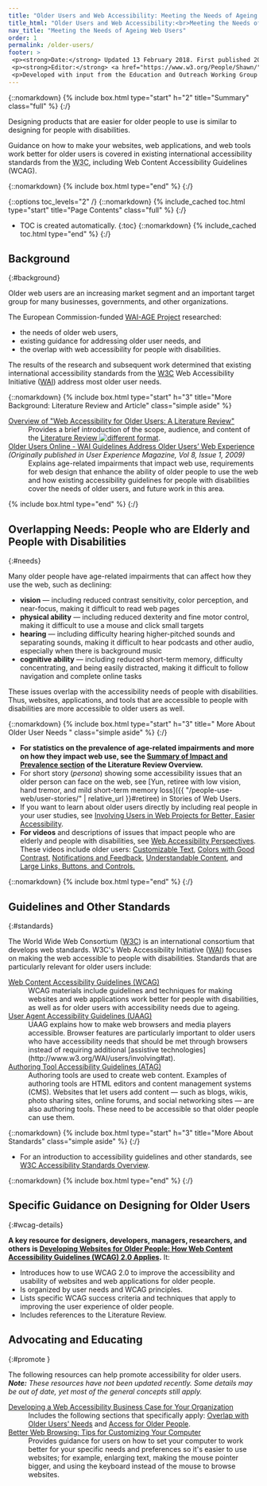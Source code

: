 ```yaml
---
title: "Older Users and Web Accessibility: Meeting the Needs of Ageing Web Users"
title_html: "Older Users and Web Accessibility:<br>Meeting the Needs of Ageing Web Users"
nav_title: "Meeting the Needs of Ageing Web Users"
order: 1
permalink: /older-users/
footer: >
 <p><strong>Date:</strong> Updated 13 February 2018. First published 2010.</p>
 <p><strong>Editor:</strong> <a href="https://www.w3.org/People/Shawn/">Shawn Lawton Henry</a>. Contributors: <a href="https://www.w3.org/People/Andrew/" >Andrew Arch</a>, <a href="https://www.w3.org/People/shadi/">Shadi Abou-Zahra</a>, and Vicki Menezes Miller.</p>
 <p>Developed with input from the Education and Outreach Working Group (<a href="http://www.w3.org/WAI/EO/">EOWG</a>). Related to the  <a href="https://www.w3.org/WAI/WAI-AGE/">WAI-AGE Project</a> funded by the European Commission under the 6th Framework.</p>
---
```


{::nomarkdown}
{% include box.html type="start" h="2" title="Summary" class="full" %}
{:/}

Designing products that are easier for older people to use is similar to designing for people with disabilities.

Guidance on how to make your websites, web applications, and web tools work better for older users is covered in existing international accessibility standards from the <abbr title="World Wide Web Consortium">W3C</abbr>, including Web Content Accessibility Guidelines (WCAG).

{::nomarkdown}
{% include box.html type="end" %}
{:/}

{::options toc_levels="2" /}
{::nomarkdown}
{% include_cached toc.html type="start" title="Page Contents" class="full" %}
{:/}
-   TOC is created automatically.
{:toc}
{::nomarkdown}
{% include_cached toc.html type="end" %}
{:/}

## Background
{:#background}

Older web users are an increasing market segment and an important target group for many businesses, governments, and other organizations.

The European Commission-funded [WAI-AGE Project](https://www.w3.org/WAI/WAI-AGE/) researched:

-   the needs of older web users,
-   existing guidance for addressing older user needs, and
-   the overlap with web accessibility for people with disabilities.

The results of the research and subsequent work determined that existing international accessibility standards from the [W3C](https://www.w3.org) Web Accessibility Initiative ([WAI](https://www.w3.org/WAI/)) address most older user needs.

{::nomarkdown}
{% include box.html type="start" h="3" title="More Background: Literature Review and Article" class="simple aside" %}
<dl>

<dt><a href="http://www.w3.org/WAI/intro/wai-age-literature">Overview of "Web Accessibility for Older Users: A Literature Review"</a></dt>
<dd>Provides a brief introduction of the scope, audience, and content of the <a href="http://www.w3.org/TR/wai-age-literature/">Literature Review <img src="https://www.w3.org/Icons/tr.png" alt="different format"/></a>.</dd>
<dt><a href="https://www.w3.org/WAI/posts/2009/older-users-online">Older Users Online - WAI Guidelines Address Older Users’ Web Experience</a> <br />
<cite>(Originally published in User Experience Magazine, Vol 8, Issue 1, 2009)</cite></dt>
<dd>Explains age-related impairments that impact web use, requirements for web design that enhance the ability of older people to use the web and how existing accessibility guidelines for people with disabilities cover the needs of older users, and future work in this area.</dd>

</dl>
{% include box.html type="end" %}
{:/}

## Overlapping Needs: People who are Elderly and People with Disabilities
{:#needs}

Many older people have age-related impairments that can affect how they use the web, such as declining:

-   **vision** — including reduced contrast sensitivity, color
    perception, and near-focus, making it difficult to read web pages
-   **physical ability** — including reduced dexterity and fine motor
    control, making it difficult to use a mouse and click small targets
-   **hearing** — including difficulty hearing higher-pitched sounds and
    separating sounds, making it difficult to hear podcasts and other
    audio, especially when there is background music
-   **cognitive ability** — including reduced short-term memory,
    difficulty concentrating, and being easily distracted, making it
    difficult to follow navigation and complete online tasks

These issues overlap with the accessibility needs of people with disabilities. Thus, websites, applications, and tools that are accessible to people with disabilities are more accessible to older users as well.

{::nomarkdown}
{% include box.html type="start" h="3" title=" More About Older User Needs " class="simple aside" %}
{:/}

-   **For statistics on the prevalence of age-related impairments and more on how they impact web use, see the [Summary of Impact and Prevalence section](https://w3c.github.io/wai-older-users/older-users/literature/#summary-of-impact-and-prevalence) of the Literature Review Overview.**
-   For short story (_persona_) showing some accessibility issues that an older person can face on the web, see [Yun, retiree with low vision, hand tremor, and mild short-term memory loss]({{ "/people-use-web/user-stories/" | relative_url }}#retiree) in Stories of Web Users.
-   If you want to learn about older users directly by including real people in your user studies, see [Involving Users in Web Projects for Better, Easier Accessibility](https://www.w3.org/WAI/users/involving.html).
-   **For videos** and descriptions of issues that impact people who are elderly and people with disabilities, see [Web Accessibility Perspectives](https://www.w3.org/WAI/perspectives/). These videos include older users: [Customizable Text](https://www.w3.org/WAI/perspectives/customizable), [Colors with Good Contrast](https://www.w3.org/WAI/perspectives/contrast), [Notifications and Feedback](https://www.w3.org/WAI/perspectives/notifications), [Understandable Content](https://www.w3.org/WAI/perspectives/understandable), and [Large Links, Buttons, and Controls.](https://www.w3.org/WAI/perspectives/controls)

{::nomarkdown}
{% include box.html type="end" %}
{:/}

## Guidelines and Other Standards
{:#standards}

The World Wide Web Consortium ([W3C](http://www.w3.org/Consortium/)) is an international consortium that develops web standards. W3C's Web Accessibility Initiative ([WAI](http://www.w3.org/WAI/)) focuses on making the web accessible to people with disabilities. Standards that are particularly relevant for older users include:

<dl>

<dt><a href="{{ "/standards-guidelines/wcag/" | relative_url }}">Web Content Accessibility Guidelines (WCAG)</a></dt>
<dd>WCAG materials include guidelines and techniques for making websites and web applications work better for people with disabilities, as well as for older users with accessibility needs due to ageing.</dd>

<dt><a href="http://www.w3.org/WAI/intro/uaag">User Agent Accessibility Guidelines (UAAG)</a></dt>
<dd>UAAG explains how to make web browsers and media players accessible. Browser features are particularly important to older users who have accessibility needs that should be met through browsers instead of requiring additional [assistive technologies](http://www.w3.org/WAI/users/involving#at).</dd>

<dt><a href="http://www.w3.org/WAI/intro/atag">Authoring Tool Accessibility Guidelines (ATAG)</a></dt>
<dd>Authoring tools are used to create web content. Examples of authoring tools are HTML editors and content management systems (CMS). Websites that let users add content &mdash; such as blogs, wikis, photo sharing sites, online forums, and social networking sites &mdash; are also authoring tools. These need to be accessible so that older people can use them.</dd>

</dl>

{::nomarkdown}
{% include box.html type="start" h="3" title="More About Standards" class="simple aside" %}
{:/}

-   For an introduction to accessibility guidelines and other standards, see [W3C Accessibility Standards Overview](https://www.w3.org/WAI/guid-tech).

{::nomarkdown}
{% include box.html type="end" %}
{:/}

## Specific Guidance on Designing for Older Users
{:#wcag-details}

**A key resource for designers, developers, managers, researchers, and others is [Developing Websites for Older People: How Web Content Accessibility Guidelines (WCAG) 2.0 Applies](http://www.w3.org/WAI/older-users/developing.html).** It:

-   Introduces how to use WCAG 2.0 to improve the accessibility and usability of websites and web applications for older people.
-   Is organized by user needs and WCAG principles.
-   Lists specific WCAG success criteria and techniques that apply to improving the user experience of older people.
-   Includes references to the Literature Review.

## Advocating and Educating
{:#promote }


The following resources can help promote accessibility for older users.  
_**Note:** These resources have not been updated recently. Some details may be out of date, yet most of the general concepts still apply._

<dl>
<!-- @@ add back when updated
<dt>["Web Accessibility for Older Users" Presentation](http://www.w3.org/WAI/presentations/ageing/)  
</dt>
<dd>Presents the changing worldwide demographics, the prevalence and impact of age-related limitations and older people's use of the web, some requirements of older users, and the role of WAI accessibility guidelines in meeting these requirements.</dd>
-->

<dt><a href="/WAI/bcase">Developing a Web Accessibility Business Case for Your Organization</a>
</dt>
<dd>Includes the following sections that specifically apply: <a href="/WAI/bcase/soc.html#older">Overlap with Older Users' Needs</a> and <a href="/WAI/bcase/soc.html#of">Access for Older People</a>.</dd>

<dt><a href="http://www.w3.org/WAI/users/browsing">Better Web Browsing: Tips for Customizing Your Computer</a></dt>
<dd>Provides guidance for users on how to set your computer to work better for your specific needs and preferences so it's easier to use websites; for example, enlarging text, making the mouse pointer bigger, and using the keyboard instead of the mouse to browse websites.</dd>

</dl>
